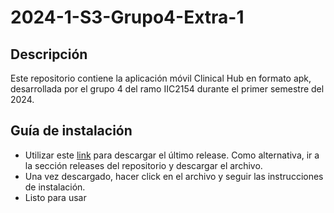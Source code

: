 # 2024-1-S3-Grupo4-Extra-1

## Descripción

Este repositorio contiene la aplicación móvil Clinical Hub en formato apk, desarrollada por el grupo 4 del ramo IIC2154 durante el primer semestre del 2024.

## Guía de instalación

- Utilizar este [link](https://github.com/iic2154-uc-cl/2024-1-S3-Grupo4-Extra-1/releases) para descargar el último release. Como alternativa, ir a la sección releases del repositorio y descargar el archivo.
- Una vez descargado, hacer click en el archivo y seguir las instrucciones de instalación.
- Listo para usar
